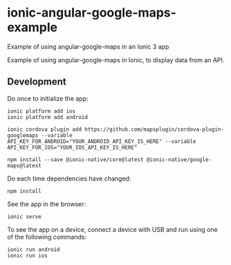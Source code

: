 ionic-angular-google-maps-example
=========================

Example of using angular-google-maps in an Ionic 3 app 

Example of using angular-google-maps in Ionic, to display data from an API.


Development
-----------

Do once to initialize the app:

    ionic platform add ios
    ionic platform add android

    ionic cordova plugin add https://github.com/mapsplugin/cordova-plugin-googlemaps --variable API_KEY_FOR_ANDROID="YOUR_ANDROID_API_KEY_IS_HERE" --variable API_KEY_FOR_IOS="YOUR_IOS_API_KEY_IS_HERE"

    npm install --save @ionic-native/core@latest @ionic-native/google-maps@latest

Do each time dependencies have changed:

    npm install


See the app in the browser:

    ionic serve

To see the app on a device, connect a device with USB and run using one of the following commands:

    ionic run android
    ionic run ios
